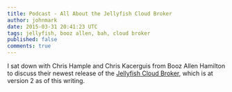 ```yaml
---
title: Podcast - All About the Jellyfish Cloud Broker
author: johnmark
date: 2015-03-31 20:41:23 UTC
tags: jellyfish, booz allen, bah, cloud broker
published: false
comments: true
---
```


I sat down with Chris Hample and Chris Kacerguis from Booz Allen Hamilton to discuss their newest release of the [Jellyfish Cloud Broker](http://projectjellyfish.org/), which is at version 2 as of this writing. 



